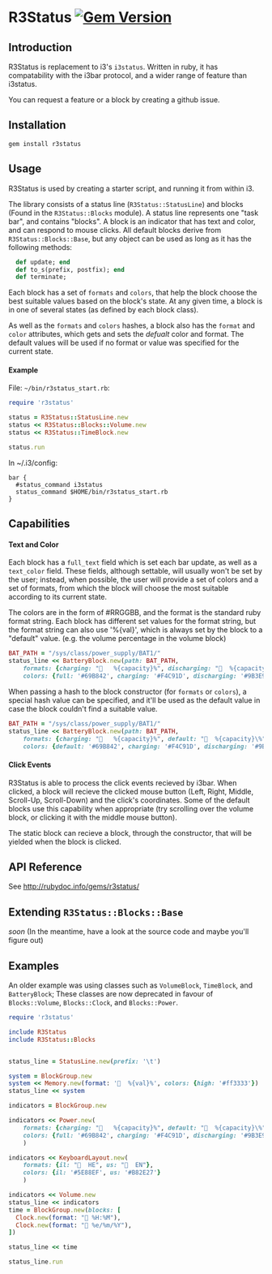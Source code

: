# R3Status [![Gem Version](https://badge.fury.io/rb/r3status.svg)](http://badge.fury.io/rb/r3status)

## Introduction ##

R3Status is replacement to i3's `i3status`. Written in ruby, it has compatability with the i3bar protocol, and a wider range of feature than i3status.

You can request a feature or a block by creating a github issue.

## Installation ##

```
gem install r3status
```

## Usage ##

R3Status is used by creating a starter script, and running it from within i3.

The library consists of a status line (`R3Status::StatusLine`) and blocks (Found in the `R3Status::Blocks` module).
A status line represents one "task bar", and contains "blocks".
A block is an indicator that has text and color, and can respond to mouse clicks.
All default blocks derive from `R3Status::Blocks::Base`, but any object can be used as long as it has the following methods:
```ruby
  def update; end
  def to_s(prefix, postfix); end
  def terminate;
```

Each block has a set of `formats` and `colors`, that help the block choose the best suitable values based on the block's state.
At any given time, a block is in one of several states (as defined by each block class).

As well as the `formats` and `colors` hashes, a block also has the `format` and `color` attributes,
which gets and sets the _defualt_ color and format. The default values will be used if no format or value
was specified for the current state.

#### Example ####
File: `~/bin/r3status_start.rb`:

```ruby
require 'r3status'

status = R3Status::StatusLine.new
status << R3Status::Blocks::Volume.new
status << R3Status::TimeBlock.new

status.run
```

In ~/.i3/config:

```
bar {
  #status_command i3status
  status_command $HOME/bin/r3status_start.rb
}
```

## Capabilities  ##

#### Text and Color ####

Each block has a `full_text` field which is set each bar update, as well as a `text_color` field.
These fields, although settable, will usually won't be set by the user; instead, when possible,
the user will provide a set of colors and a set of formats, from which the block will choose the most suitable according to its current state.

The colors are in the form of #RRGGBB, and the format is the standard ruby format string.
Each block has different set values for the format string, but the format string can also use '%{val}', which is always set by the block
to a "default" value. (e.g. the volume percentage in the volume block)

```ruby
BAT_PATH = "/sys/class/power_supply/BAT1/"
status_line << BatteryBlock.new(path: BAT_PATH, 
    formats: {charging: "   %{capacity}%", discharging: "  %{capacity}\%"},
    colors: {full: '#69B842', charging: '#F4C91D', discharging: '#9B3E9B'})

```

When passing a hash to the block constructor (for `formats` or `colors`), a special hash value can be specified,
and it'll be used as the default value in case the block couldn't find a suitable value.

```ruby
BAT_PATH = "/sys/class/power_supply/BAT1/"
status_line << BatteryBlock.new(path: BAT_PATH, 
    formats: {charging: "   %{capacity}%", default: "  %{capacity}\%"},
    colors: {default: '#69B842', charging: '#F4C91D', discharging: '#9B3E9B'})

```

#### Click Events ####

R3Status is able to process the click events recieved by i3bar.
When clicked, a block will recieve the clicked mouse button (Left, Right, Middle, Scroll-Up, Scroll-Down) and the click's coordinates.
Some of the default blocks use this capability when appropriate (try scrolling over the volume block, or clicking it with the middle mouse button).

The static block can recieve a block, through the constructor, that will be yielded when the block is clicked.
## API Reference ##

See http://rubydoc.info/gems/r3status/

## Extending `R3Status::Blocks::Base` ##

_soon_ (In the meantime, have a look at the source code and maybe you'll figure out)

## Examples ##
An older example was using classes such as `VolumeBlock`, `TimeBlock`, and `BatteryBlock`;
These classes are now deprecated in favour of `Blocks::Volume`, `Blocks::Clock`, and `Blocks::Power`.
```ruby
require 'r3status'

include R3Status
include R3Status::Blocks


status_line = StatusLine.new(prefix: '\t')

system = BlockGroup.new
system << Memory.new(format: '  %{val}%', colors: {high: '#ff3333'})
status_line << system

indicators = BlockGroup.new

indicators << Power.new(
    formats: {charging: "   %{capacity}%", default: "  %{capacity}\%"},
    colors: {full: '#69B842', charging: '#F4C91D', discharging: '#9B3E9B'}
    )

indicators << KeyboardLayout.new(
    formats: {il: "  HE", us: "  EN"},
    colors: {il: '#5E88EF', us: '#B82E27'}
    )

indicators << Volume.new
status_line << indicators
time = BlockGroup.new(blocks: [
  Clock.new(format: " %H:%M"),
  Clock.new(format: " %e/%m/%Y"),
])

status_line << time

status_line.run
```
